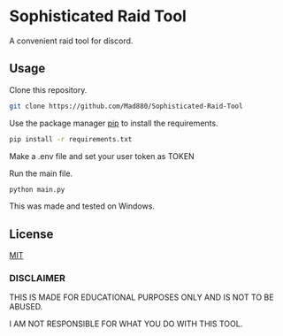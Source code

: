 # Sophisticated Raid Tool

A convenient raid tool for discord.

## Usage
Clone this repository.

```bash
git clone https://github.com/Mad880/Sophisticated-Raid-Tool
```

Use the package manager [pip](https://pip.pypa.io/en/stable/) to install the requirements.

```bash
pip install -r requirements.txt
```

Make a .env file and set your user token as TOKEN

Run the main file.

```bash
python main.py
```

This was made and tested on Windows.

## License
[MIT](https://choosealicense.com/licenses/mit/)

### DISCLAIMER
THIS IS MADE FOR EDUCATIONAL PURPOSES ONLY AND IS NOT TO BE ABUSED. 

I AM NOT RESPONSIBLE FOR WHAT YOU DO WITH THIS TOOL.
